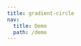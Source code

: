```yaml
---
title: gradient-circle
nav:
  title: Demo
  path: /demo
---
```


<code src="../examples/gradient-circle.tsx"></code>
